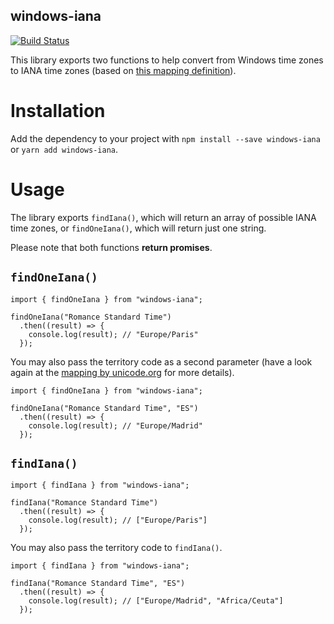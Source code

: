 windows-iana
---

[![Build Status](https://travis-ci.org/rubenillodo/windows-iana.svg?branch=master)](https://travis-ci.org/rubenillodo/windows-iana)

This library exports two functions to help convert from Windows time zones to IANA time zones (based on [this mapping definition](https://unicode.org/repos/cldr/trunk/common/supplemental/windowsZones.xml)).

# Installation

Add the dependency to your project with `npm install --save windows-iana` or `yarn add windows-iana`.

# Usage

The library exports `findIana()`, which will return an array of possible IANA time zones, or `findOneIana()`, which will return just one string.

Please note that both functions **return promises**.

## `findOneIana()`

```
import { findOneIana } from "windows-iana";

findOneIana("Romance Standard Time")
  .then((result) => {
    console.log(result); // "Europe/Paris"
  });
```

You may also pass the territory code as a second parameter (have a look again at the [mapping by unicode.org](https://unicode.org/repos/cldr/trunk/common/supplemental/windowsZones.xml) for more details).

```
import { findOneIana } from "windows-iana";

findOneIana("Romance Standard Time", "ES")
  .then((result) => {
    console.log(result); // "Europe/Madrid"
  });
```

## `findIana()`

```
import { findIana } from "windows-iana";

findIana("Romance Standard Time")
  .then((result) => {
    console.log(result); // ["Europe/Paris"]
  });
```

You may also pass the territory code to `findIana()`.

```
import { findIana } from "windows-iana";

findIana("Romance Standard Time", "ES")
  .then((result) => {
    console.log(result); // ["Europe/Madrid", "Africa/Ceuta"]
  });
```

